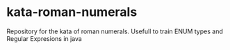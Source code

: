# kata-roman-numerals
Repository for the kata of roman numerals. Usefull to train ENUM types and Regular Expresions in java

